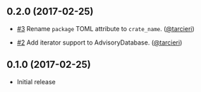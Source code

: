 ## 0.2.0 (2017-02-25)

* [#3](https://github.com/RustSec/rustsec-client/pull/3)
  Rename `package` TOML attribute to `crate_name`.
  ([@tarcieri])

* [#2](https://github.com/RustSec/rustsec-client/pull/2)
  Add iterator support to AdvisoryDatabase.
  ([@tarcieri])

## 0.1.0 (2017-02-25)

* Initial release

[@tarcieri]: https://github.com/tarcieri
